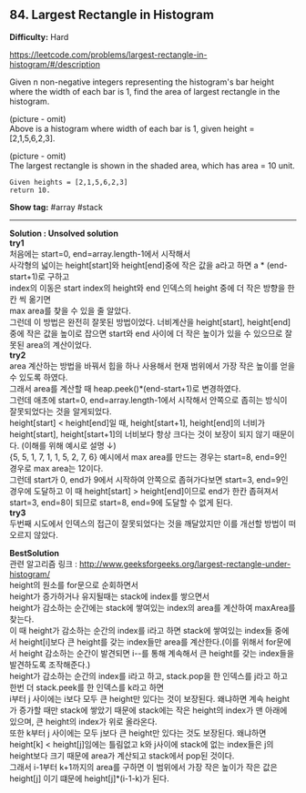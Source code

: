 ## 84. Largest Rectangle in Histogram

**Difficulty:** Hard

https://leetcode.com/problems/largest-rectangle-in-histogram/#/description

Given n non-negative integers representing the histogram's bar height where the width of each bar is 1, find the area of largest rectangle in the histogram.

(picture - omit) <br/>
Above is a histogram where width of each bar is 1, given height = [2,1,5,6,2,3].

(picture - omit) <br/>
The largest rectangle is shown in the shaded area, which has area = 10 unit.

```
Given heights = [2,1,5,6,2,3]
return 10.
```

**Show tag:** \#array \#stack

--------------------------------------

**Solution : Unsolved solution** <br/>
**try1** <br/>
처음에는 start=0, end=array.length-1에서 시작해서 <br/>
사각형의 넓이는 height[start]와 height[end]중에 작은 값을 a라고 하면 a * (end-start+1)로 구하고 <br/>
index의 이동은 start index의 height와 end 인덱스의 height 중에 더 작은 방향을 한 칸 씩 옮기면 <br/>
max area를 찾을 수 있을 줄 알았다. <br/>
그런데 이 방법은 완전히 잘못된 방법이었다. 너비계산을 height[start], height[end]중에 작은 값을 높이로 잡으면 start와 end 사이에 더 작은 높이가 있을 수 있으므로 잘못된 area의 계산이었다. <br/>
**try2** <br/>
area 계산하는 방법을 바꿔서 힙을 하나 사용해서 현재 범위에서 가장 작은 높이를 얻을 수 있도록 하였다. <br/>
그래서 area를 계산할 때 heap.peek()*(end-start+1)로 변경하였다. <br/>
그런데 애초에 start=0, end=array.length-1에서 시작해서 안쪽으로 좁히는 방식이 잘못되었다는 것을 알게되었다. <br/>
height[start] < height[end]일 때, height[start+1], height[end]의 너비가 height[start], height[start+1]의 너비보다 항상 크다는 것이 보장이 되지 않기 때문이다. (이해를 위해 예시로 설명 ↓) <br/>
{5, 5, 1, 7, 1, 1, 5, 2, 7, 6} 예시에서 max area를 만드는 경우는 start=8, end=9인 경우로 max area는 12이다. <br/>
그런데 start가 0, end가 9에서 시작하여 안쪽으로 좁혀가다보면 start=3, end=9인 경우에 도달하고 이 때 height[start] > height[end]이므로 end가 한칸 좁혀져서 start=3, end=8이 되므로 start=8, end=9에 도달할 수 없게 된다. <br/>
**try3** <br/>
두번째 시도에서 인덱스의 접근이 잘못되었다는 것을 깨달았지만 이를 개선할 방법이 떠오르지 않았다. <br/>


**BestSolution** <br/>
관련 알고리즘 링크 : http://www.geeksforgeeks.org/largest-rectangle-under-histogram/ <br/>
height의 원소를 for문으로 순회하면서 <br/>
height가 증가하거나 유지될때는 stack에 index를 쌓으면서 <br/>
height가 감소하는 순간에는 stack에 쌓여있는 index의 area를 계산하여 maxArea를 찾는다. <br/>
이 때 height가 감소하는 순간의 index를 i라고 하면 stack에 쌓여있는 index들 중에서 height[i]보다 큰 height를 갖는 index들만 area를 계산한다.(이를 위해서 for문에서 height 감소하는 순간이 발견되면 i--를 통해 계속해서 큰 height를 갖는 index들을 발견하도록 조작해준다.) <br/>
height가 감소하는 순간의 index를 i라고 하고, stack.pop을 한 인덱스를 j라고 하고 한번 더 stack.peek를 한 인덱스를 k라고 하면 <br/>
i부터 j 사이에는 i보다 모두 큰 height만 있다는 것이 보장된다. 왜냐하면 계속 height가 증가할 때만 stack에 쌓았기 때문에 stack에는 작은 height의 index가 맨 아래에 있으며, 큰 height의 index가 위로 올라온다. <br/>
또한 k부터 j 사이에는 모두 j보다 큰 height만 있다는 것도 보장된다. 왜냐하면 height[k] < height[j]임에는 틀림없고 k와 j사이에 stack에 없는 index들은 j의 height보다 크기 때문에 area가 계산되고 stack에서 pop된 것이다. <br/>
그래서 i-1부터 k+1까지의 area를 구하면 이 범위에서 가장 작은 높이가 작은 값은 height[j] 이기 떄문에 height[j]*(i-1-k)가 된다. <br/>
